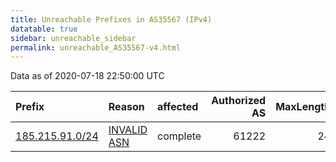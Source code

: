 ```yaml
---
title: Unreachable Prefixes in AS35567 (IPv4)
datatable: true
sidebar: unreachable_sidebar
permalink: unreachable_AS35567-v4.html
---
```


Data as of 2020-07-18 22:50:00 UTC


<div class="datatable-begin"></div>

| Prefix                                                   | Reason                                                                                                 | affected   |   Authorized AS |   MaxLength | Anchor                                         |   unreachable /24s |
|:---------------------------------------------------------|:-------------------------------------------------------------------------------------------------------|:-----------|----------------:|------------:|:-----------------------------------------------|-------------------:|
| [185.215.91.0/24](https://stat.ripe.net/185.215.91.0/24) | [INVALID ASN](https://rpki-validator.ripe.net/announcement-preview?asn=AS35567&prefix=185.215.91.0/24) | complete   |           61222 |          24 | [RIPE](unreachable_RIPE_NCC_RPKI_Root-v4.html) |                  1 |

<div class="datatable-end"></div>